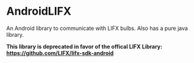 AndroidLIFX
===========

An Android library to communicate with LIFX bulbs. Also has a pure java library.

**This library is deprecated in favor of the offical LIFX Library: https://github.com/LIFX/lifx-sdk-android**
